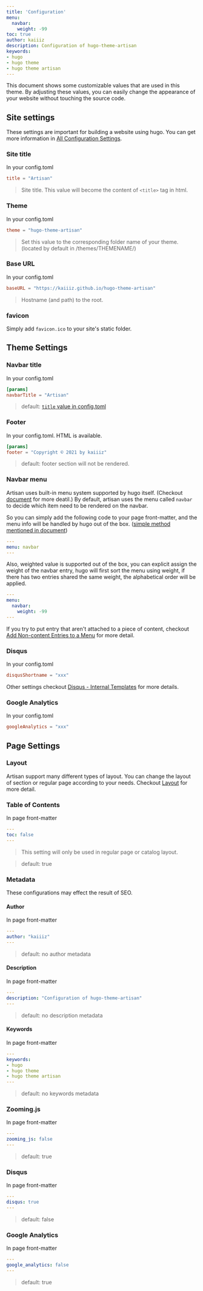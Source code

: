 ```yaml
---
title: 'Configuration'
menu:
  navbar:
    weight: -99
toc: true
author: kaiiiz
description: Configuration of hugo-theme-artisan
keywords:
- hugo
- hugo theme
- hugo theme artisan
---
```


This document shows some customizable values that are used in this theme. By adjusting these values, you can easily change the appearance of your website without touching the source code.

## Site settings

These settings are important for building a website using hugo. You can get more information in [All Configuration Settings](https://gohugo.io/getting-started/configuration/#all-configuration-settings).

### Site title

In your config.toml

```toml
title = "Artisan"
```

> Site title. This value will become the content of `<title>` tag in html.

### Theme

In your config.toml

```toml
theme = "hugo-theme-artisan"
```

> Set this value to the corresponding folder name of your theme. (located by default in /themes/THEMENAME/)

### Base URL

In your config.toml

```toml
baseURL = "https://kaiiiz.github.io/hugo-theme-artisan"
```

> Hostname (and path) to the root.

### favicon

Simply add `favicon.ico` to your site's static folder.

## Theme Settings

### Navbar title

In your config.toml

```toml
[params]
navbarTitle = "Artisan"
```

> default: [`title` value in config.toml](#site-title)

### Footer

In your config.toml. HTML is available.

```toml
[params]
footer = "Copyright © 2021 by kaiiiz"
```

> default: footer section will not be rendered.

### Navbar menu

Artisan uses built-in menu system supported by hugo itself. (Checkout [document](https://gohugo.io/content-management/menus) for more deatil.) By default, artisan uses the menu called `navbar` to decide which item need to be rendered on the navbar.

So you can simply add the following code to your page front-matter, and the menu info will be handled by hugo out of the box. ([simple method mentioned in document](https://gohugo.io/content-management/menus#simple))

```yaml
---
menu: navbar
---
```

Also, weighted value is supported out of the box, you can explicit assign the weight of the navbar entry, hugo will first sort the menu using weight, if there has two entries shared the same weight, the alphabetical order will be applied.

```yaml
---
menu:
  navbar:
    weight: -99
---
```

If you try to put entry that aren't attached to a piece of content, checkout [Add Non-content Entries to a Menu](https://gohugo.io/content-management/menus#add-non-content-entries-to-a-menu) for more detail.

### Disqus

In your config.toml

```toml
disqusShortname = "xxx"
```

Other settings checkout [Disqus - Internal Templates](https://gohugo.io/templates/internal/#disqus) for more details.

### Google Analytics

In your config.toml

```toml
googleAnalytics = "xxx"
```
## Page Settings

### Layout

Artisan support many different types of layout. You can change the layout of section or regular page according to your needs. Checkout [Layout](/hugo-theme-artisan/layouts) for more detail.

### Table of Contents

In page front-matter

```yaml
---
toc: false
---
```

> This setting will only be used in regular page or catalog layout.

> default: true

### Metadata

These configurations may effect the result of SEO.

#### Author

In page front-matter

```yaml
---
author: "kaiiiz"
---
```

> default: no author metadata

#### Description

In page front-matter

```yaml
---
description: "Configuration of hugo-theme-artisan"
---
```

> default: no description metadata

#### Keywords

In page front-matter

```yaml
---
keywords:
- hugo
- hugo theme
- hugo theme artisan
---
```

> default: no keywords metadata

### Zooming.js

In page front-matter

```yaml
---
zooming_js: false
---
```

> default: true

### Disqus

In page front-matter

```yaml
---
disqus: true
---
```

> default: false

### Google Analytics

In page front-matter

```yaml
---
google_analytics: false
---
```

> default: true
